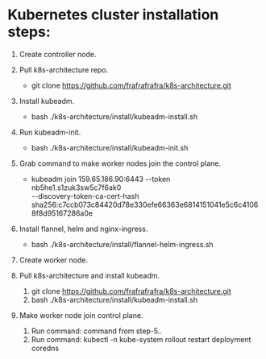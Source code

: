 # Kubernetes cluster installation steps:

1.  Create controller node.

2.  Pull k8s-architecture repo.
    - git clone https://github.com/frafrafrafra/k8s-architecture.git

3.  Install kubeadm.
    - bash ./k8s-architecture/install/kubeadm-install.sh

4.  Run kubeadm-init.
    - bash ./k8s-architecture/install/kubeadm-init.sh

5. Grab command to make worker nodes join the control plane.
    - kubeadm join 159.65.186.90:6443 --token nb5he1.s1zuk3sw5c7f6ak0 \
	--discovery-token-ca-cert-hash sha256:c7ccb073c84420d78e330efe66363e6814151041e5c6c41068f8d95167286a0e 
    
6. Install flannel, helm and nginx-ingress.
    - bash ./k8s-architecture/install/flannel-helm-ingress.sh

7. Create worker node.

8. Pull k8s-architecture and install kubeadm.
    1. git clone https://github.com/frafrafrafra/k8s-architecture.git
    2. bash ./k8s-architecture/install/kubeadm-install.sh

9. Make worker node join control plane.
    1. Run command: command from step-5..
    2. Run command: kubectl -n kube-system rollout restart deployment coredns
